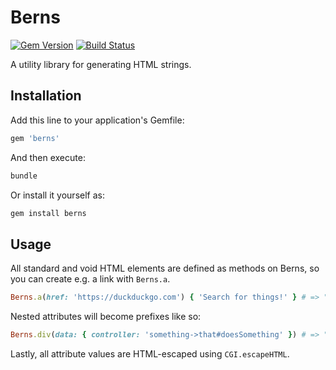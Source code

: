 # Berns

[![Gem Version](https://badge.fury.io/rb/berns.svg)](https://badge.fury.io/rb/berns)
[![Build Status](https://secure.travis-ci.org/evanleck/berns.svg)](https://travis-ci.org/evanleck/berns)

A utility library for generating HTML strings.

## Installation

Add this line to your application's Gemfile:

```ruby
gem 'berns'
```

And then execute:

```sh
bundle
```

Or install it yourself as:

```sh
gem install berns
```

## Usage

All standard and void HTML elements are defined as methods on Berns, so you can
create e.g. a link with `Berns.a`.

```rb
Berns.a(href: 'https://duckduckgo.com') { 'Search for things!' } # => "<a href=\"https://duckduckgo.com\">Search for things!</a>"
```

Nested attributes will become prefixes like so:

```rb
Berns.div(data: { controller: 'something->that#doesSomething' }) # => "<div data-controller=\"something->that#doesSomething\"></div>"
```

Lastly, all attribute values are HTML-escaped using `CGI.escapeHTML`.
